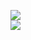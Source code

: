 [![](https://img.shields.io/badge/Made%20With-Github%20Spray-lightgrey.svg?style=for-the-badge&logo=github)](https://github.com/Annihil/github-spray#12163)  
[![](https://i.imgur.com/2DrTn0Z.gif)](https://github.com/Annihil/github-spray)